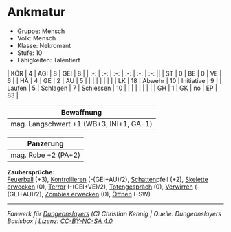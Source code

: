 # Ankmatur  
- Gruppe: Mensch  
- Volk: Mensch  
- Klasse: Nekromant  
- Stufe: 10  
- Fähigkeiten: Talentiert  


| KÖR    | 4  | AGI      | 8  | GEI        | 8  |
| :-: | :-: | :-: | :-: | :-: | :-: ||
| ST     | 0  | BE       | 0  | VE         | 6  |
| HÄ     | 4  | GE       | 2  | AU         | 5  |
|        |    |          |    |            |    |
| LK     | 18 | Abwehr   | 10 | Initiative | 9  |
| Laufen | 5  | Schlagen | 7  | Schiessen  | 10 |
|        |    |          |    |            |    |
| GH     | 1  | GK       | no | EP         | 83 |


| Bewaffnung |
| --- |
| mag. Langschwert +1 (WB+3, INI+1, GA-1) |


| Panzerung |
| --- |
| mag. Robe +2 (PA+2) |


**Zaubersprüche:**  
[Feuerball](/grw/zauber/feuerball.md) (+3), [Kontrollieren](/grw/zauber/kontrollieren.md) (-(GEI+AU)/2), [Schatten](/grw/zauber/schatten.md)pfeil (+2), [Skelette erwecken](/grw/zauber/skelette-erwecken.md) (0), [Terror](/grw/zauber/terror.md) (-(GEI+VE)/2), [Totengespräch](/grw/zauber/totengespraech.md) (0), [Verwirren](/grw/zauber/verwirren.md) (-(GEI+AU)/2), [Zombies erwecken](/grw/zauber/zombies-erwecken.md) (0), [Öffnen](/grw/zauber/oeffnen.md) (-SW)




___
*Fanwerk für [Dungeonslayers](https://www.dungeonslayers.net/) (C) Christian Kennig | Quelle: Dungeonslayers Basisbox | Lizenz: [CC-BY-NC-SA 4.0](https://creativecommons.org/licenses/by-nc-sa/4.0/deed.de)*